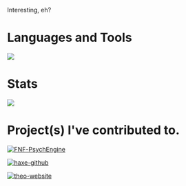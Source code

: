 Interesting, eh?

# Languages and Tools

<img src='https://skillicons.dev/icons?i=typescript,javascript,python,lua,haxe,react,nextjs,html,css,tailwind,vscode'/>

# Stats

<img src="https://github-readme-stats.vercel.app/api?username=Hackx2&show_icons=true&theme=dark"><br>

# Project(s) I've contributed to.

["messy I'm aware"]: #

["Psych Engine"]: #
[![FNF-PsychEngine](https://github-readme-stats.vercel.app/api/pin/?username=ShadowMario&repo=FNF-PsychEngine&theme=dark&show_icons=true)](https://github.com/ShadowMario/FNF-PsychEngine)

["Haxe Github"]: #
[![haxe-github](https://github-readme-stats.vercel.app/api/pin/?username=guineapiguuhh&repo=haxe-github&theme=dark&show_icons=true)](https://github.com/guineapiguuhh/haxe-github)

["Theo's Website"]: #
[![theo-website](https://github-readme-stats.vercel.app/api/pin/?username=TheoFoxxo&repo=Website&theme=dark&show_icons=true)](https://github.com/TheoFoxxo/Website)
